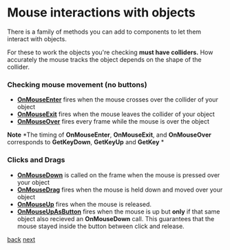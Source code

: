 # Mouse interactions with objects

There is a  family of methods you can add to components to let them interact with objects.

For these to work the objects you're checking **must  have colliders.**  How accurately the mouse tracks the object depends on the shape of the collider.

### Checking mouse movement (no buttons)
* **[OnMouseEnter](http://docs.unity3d.com/Documentation/ScriptReference/MonoBehaviour.OnMouseEnter.html)** fires when the mouse crosses over the collider of your object
* **[OnMouseExit](http://docs.unity3d.com/Documentation/ScriptReference/MonoBehaviour.OnMouseExit.html)** fires when the mouse leaves the collider of your object
* **[OnMouseOver](http://docs.unity3d.com/Documentation/ScriptReference/MonoBehaviour.OnMouseOver.html)** fires every frame  while the mouse is over the object

**Note** *The timing of **OnMouseEnter**, **OnMouseExit**, and **OnMouseOver** corresponds to **GetKeyDown**, **GetKeyUp** and **GetKey** * 
### Clicks and Drags 

* **[OnMouseDown](http://docs.unity3d.com/Documentation/ScriptReference/MonoBehaviour.OnMouseDown.html)** is called on the frame when the mouse is pressed over your object
* **[OnMouseDrag](http://docs.unity3d.com/Documentation/ScriptReference/MonoBehaviour.OnMouseDrag.html)** fires when the mouse is held down and moved over your object
* **[OnMouseUp](http://docs.unity3d.com/Documentation/ScriptReference/MonoBehaviour.OnMouseUp.html)**  fires when the mouse is released.
* **[OnMouseUpAsButton](http://docs.unity3d.com/Documentation/ScriptReference/MonoBehaviour.OnMouseUpAsButton.html)** fires when the mouse is up but **only** if that same object also recieved an **OnMouseDown** call. This guarantees that the mouse stayed inside the button between click and release.

[back](4-13.md) [next](4-15.md)
